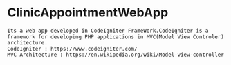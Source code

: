 # ClinicAppointmentWebApp
	Its a web app developed in CodeIgniter FrameWork.CodeIgniter is a framework for developing PHP applications in MVC(Model View Controler) architecture.
	CodeIgniter : https://www.codeigniter.com/
	MVC Architecture : https://en.wikipedia.org/wiki/Model-view-controller
	
	
	
	
